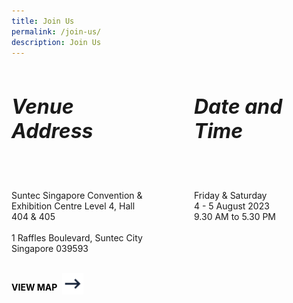 ```yaml
---
title: Join Us
permalink: /join-us/
description: Join Us
---
```

<div style="width: 100%; display: flex; flex-direction: row; align-items: top;gap: 80px">
<div style="width: 50%">
	<h6 style="font-weight: bold; font-size: 32px">Venue Address</h6>
	<p>Suntec Singapore Convention &amp; Exhibition Centre
		Level 4, Hall 404 &amp; 405 
		<br><br>
		1 Raffles Boulevard, Suntec City
		Singapore 039593</p>
	<br>
	<a style="text-decoration: none; color: black; font-weight: bold; display: flex; gap: 8px" href="https://www.google.com.sg/maps/search/Suntec+Singapore+Convention+%26+Exhibition+Centre+%E2%80%A8Level+4,+Hall+404+%E2%80%93+405+%E2%80%A8%E2%80%A81+Raffles+Boulevard,+Suntec+City+%E2%80%A8Singapore+039593/@1.2936739,103.855056,17z/data=!3m1!4b1?entry=ttu">
		<p>VIEW MAP</p>
			<div>
				<img style="width:34px" src="/images/arrow-right.svg">
		</div>
		</a>
</div>
<div style="width: 50%">
		<h6 style="font-weight: bold; font-size: 32px">Date and Time</h6>
<p>
	Friday &amp; Saturday
	<br>
	4 - 5 August 2023
	<br>
	9.30 AM to 5.30 PM
</p>
</div>
</div>

<style>#main-content .bp-section.bp-section-pagetitle, .bottom-navigation a {background-color: #241538 !important;}</style>